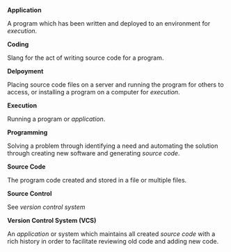 <!--bl
(filemeta
    (title "Programming Lingo"))
/bl-->

**Application**

A program which has been written and deployed to an environment for *execution*.

**Coding**

Slang for the act of writing source code for a program.

**Delpoyment**

Placing source code files on a server and running the program for others to access, or installing a program on a computer for *execution*.

**Execution**

Running a program or *application*.

**Programming**

Solving a problem through identifying a need and automating the solution through creating new software and generating *source code*.

**Source Code**

The program code created and stored in a file or multiple files.

**Source Control**

See *version control system*

**Version Control System (VCS)**

An *application* or system which maintains all created *source code* with a rich history in order to facilitate reviewing old code and adding new code.

